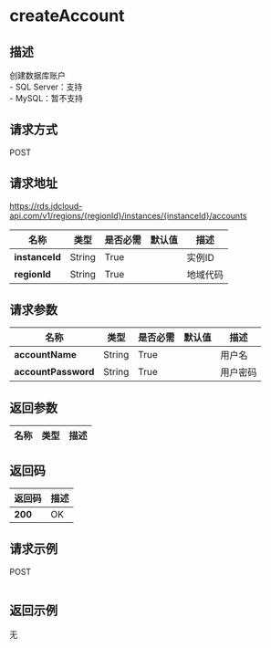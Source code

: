 # createAccount


## 描述
创建数据库账户</br>- SQL Server：支持</br>- MySQL：暂不支持

## 请求方式
POST

## 请求地址
https://rds.jdcloud-api.com/v1/regions/{regionId}/instances/{instanceId}/accounts

|名称|类型|是否必需|默认值|描述|
|---|---|---|---|---|
|**instanceId**|String|True||实例ID|
|**regionId**|String|True||地域代码|

## 请求参数
|名称|类型|是否必需|默认值|描述|
|---|---|---|---|---|
|**accountName**|String|True||用户名|
|**accountPassword**|String|True||用户密码|


## 返回参数
|名称|类型|描述|
|---|---|---|



## 返回码
|返回码|描述|
|---|---|
|**200**|OK|

## 请求示例
POST
```

```

## 返回示例
无
